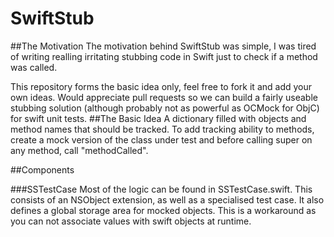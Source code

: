 # SwiftStub

##The Motivation
The motivation behind SwiftStub was simple, I was tired of writing realling irritating stubbing code in Swift just to check if a method was called. 

This repository forms the basic idea only, feel free to fork it and add your own ideas. Would appreciate pull requests so we can build a fairly useable stubbing solution (although probably not as powerful as OCMock for ObjC) for swift unit tests.
##The Basic Idea
A dictionary filled with objects and method names that should be tracked. To add tracking ability to methods, create a mock version of the class under test and before calling super on any method, call "methodCalled".

##Components

###SSTestCase
Most of the logic can be found in SSTestCase.swift. This consists of an NSObject extension, as well as a specialised test case. It also defines a global storage area for mocked objects. This is a workaround as you can not associate values with swift objects at runtime.
